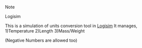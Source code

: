 >[!NOTE]
>Logisim

This is a simulation of units conversion tool in [Logisim](http://www.cburch.com/logisim/) It manages,
1)Temperature 
2)Length 
3)Mass/Weight

(Negative Numbers are allowed too)
